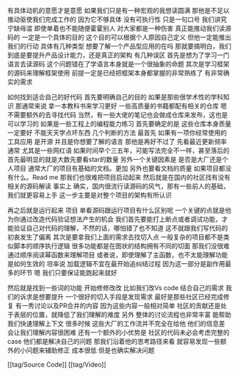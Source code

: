 有具体动机的意愿才是意愿 如果我们只是有一种宏观的我想读圆满 那他是不足以推动驱使我们完成工作的 因为它不够具体 没有可执行性 只是一句口号
我们讲究宁缺毋滥 即使单着也不能随便霍霍别人 对大家都是一种伤害
真正能推动我们读源码的 一定是一个具体的目的 这个目的可以根据个人原因自己定义 但他一定能推出我们的行动
具体有几种类型
想要了解一个产品型应用的在吗 那就要搞明白，我们到底是要提升产品设计能力，还是真正的架构
有几种误区
首先是想为了学习一门语言去读源码 这个问题错在了学语言本身就是一个很抽象的命题
其次是学习框架的源码来理解框架使用 前提一定是已经把框架本身都掌握的非常熟练了 有非常确实的需求

如何找到适合自己的好代码
首先要明确自己的目的 如果是那些很学术性的学科知识 那通常来说 拿一本教科书来学习更好 一些高质量的书籍都配有相关的仓库 嗯 不需要额外的去寻找代码 当然，有一些大佬的笔记也会做成仓库来发布，这也是可以学习的
如果是一些工程上的编程能力练习 首先要确定的是 这些仓库本身质量一定要好 不能天天学点坏东西
几个判断的方法
最首先 如果有一项你经常使用的工具应用 是开源 并且是你想要了解的语言 那他是再好不过了
先看最近更新频率 通常 尤其是一些网红语 如果时间早个三五年，可能写法完全不一样，甚至落后的
首先最明显的就是大数先要看star的数量 另外一个关键因素是 是否是大厂还是个人项目 通常大厂的项目有基础的文档。更加
另外也要看文档的质量 如果项目都没有什么。Read me 那我们也很难把项目启动起来
然后就是在国内的社区找有没有相关的源码解读 事实上 确实，国内很流行读源码的风气，那有一些前人的基础，我们就更容易上手 这一步主要是对整个项目的架构有所认识

再之后就是运行起来 项目 单看源码跟运行项目有什么区别呢 一个关键的点就是他为你通过改造代码验证想法产生的机会 我们首先要能打上断点或者调试功能，才能验证自己对代码的理解，不然的话，哪怕错了也不知道 这不就跟我们写代码的初衷发生了偏离
其次是要拿我们上面的需求去找切入点 一般复杂的项目都不是类似脚本的顺序执行逻辑 很多功能都是在图状的结构拥有不同的切面 那我们没很难通过顺序阅读幂函数来理解项目 或者说，即使理解了主函数，也不太能理解功能是如何生效的 坦率说 加载逻辑不宜在最开始追纠结过程 因为这一部分是副作用最多的环节 嗯 我们只要保证能跑起来就好

然后就是找到一些词的功能 开始修修改改 比如我们改Vs code 结合自己的需求 我们的诉求是想要提升
一个很好的切入手段是发现需求 最好是那些社区已经完成修复 有一秀讨论以及PR合并的内容 因为这些内容一般相对简单 社区的贡献还是处于表层的位置，就降低了我们理解的难度 另外 整体的讨论流程也非常丰富 能帮助我们快速理解上下文 很多时候 这些大厂的工作流并不完全在给他 他们的信息差 会让我们理解内容很困难 还有一个额外的小优势是 社区的代码未必会考虑完整的case 他们都是解决自己的问题 那我们沿着他的思考路径来看 就容易发现一些额外的小问题来辅助修正 成本很低 但是也确实解决问题

[[tag/Source Code]] [[tag/Video]]